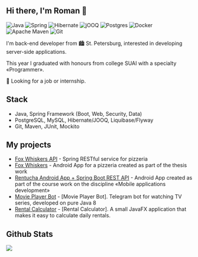 ## Hi there, I'm Roman 👋

![Java](https://img.shields.io/badge/java-%23ED8B00.svg?style=for-the-badge&logo=openjdk&logoColor=white)
![Spring](https://img.shields.io/badge/spring-%236DB33F.svg?style=for-the-badge&logo=spring&logoColor=white)
![Hibernate](https://img.shields.io/badge/Hibernate-59666C?style=for-the-badge&logo=Hibernate&logoColor=white)
![jOOQ](https://img.shields.io/badge/jooq-black?style=for-the-badge&logo=jOOQ)
![Postgres](https://img.shields.io/badge/postgres-%23316192.svg?style=for-the-badge&logo=postgresql&logoColor=white)
![Docker](https://img.shields.io/badge/docker-%230db7ed.svg?style=for-the-badge&logo=docker&logoColor=white)
![Apache Maven](https://img.shields.io/badge/Apache%20Maven-C71A36?style=for-the-badge&logo=Apache%20Maven&logoColor=white)
![Git](https://img.shields.io/badge/git-%23F05033.svg?style=for-the-badge&logo=git&logoColor=white)

I'm back-end developer from 🏙️ St. Petersburg, interested in developing server-side applications.

This year I graduated with honours from college SUAI with a specialty «Programmer».

💼 Looking for a job or internship.

## Stack
* Java, Spring Framework (Boot, Web, Security, Data)
* PostgreSQL, MySQL, Hibernate/JOOQ, Liquibase/Flyway
* Git, Maven, JUnit, Mockito

## My projects
* [Fox Whiskers API](https://github.com/qwonix/fox-whiskers-api) - 
Spring RESTful service for pizzeria
* [Fox Whiskers](https://github.com/qwonix/fox-whiskers) - 
Android App for a pizzeria created as part of the thesis work
* [Rentucha Android App + Spring Boot REST API](https://github.com/qwonix/rentucha) - 
Android App created as part of the course work on the discipline «Mobile applications development»
* [Movie Player Bot](https://github.com/qwonix/tg-movie-player-bot) - [Movie Player Bot]. 
Telegram bot for watching TV series, developed on pure Java 8
* [Rental Calculator](https://github.com/qwonix/rental-calculator) - [Rental Calculator]. 
A small JavaFX application that makes it easy to calculate daily rentals.

## Github Stats
![](http://github-profile-summary-cards.vercel.app/api/cards/profile-details?username=qwonix&theme=darcula)
